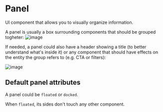 # Panel
UI component that allows you to visually organize information.

A panel is usually a box surrounding components that should be grouped togheter:
![image](https://user-images.githubusercontent.com/925635/37534497-48b4ed58-2945-11e8-9fde-90a1b07883a0.png)

If needed, a panel could also have a header showing a title (to better understand what's inside it) or any component that should have effects on the entity the group refers to (e.g. CTA or filters):

![image](https://user-images.githubusercontent.com/925635/37535199-4daa83f2-2947-11e8-98f0-2c2bc442c635.png)

## Default panel attributes
A panel could be `floated` or `docked`.

When `floated`, its sides don't touch any other component.

